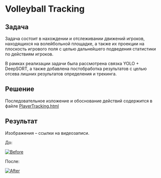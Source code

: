 # Volleyball Tracking

## Задача

Задача состоит в нахождении и отслеживании движений игроков, находящихся на волейбольной площадке, а также их проекции на плоскость игрового поля с целью дальнейшего подведения статистики по действиям игроков. 

В рамках реализации задачи была рассмотрена связка YOLO + DeepSORT, а также добавлена постобработка результатов с целью отсева лишних результатов определения и трекинга.

## Решение

Последовательное изложение и обоснование действий содержится в файле [PlayerTracking.html](https://github.com/Fleyderer/VolleyballTracking/blob/main/PlayerTracking.html)

## Результат

Изображения – ссылки на видеозаписи.

До: 

[![Before](https://img.youtube.com/vi/Wn8YFHkc-XI/hqdefault.jpg)](https://www.youtube.com/watch?v=Wn8YFHkc-XI)

После:

[![After](https://img.youtube.com/vi/dmlEw_pnAT0/hqdefault.jpg)](https://www.youtube.com/watch?v=dmlEw_pnAT0)
